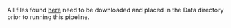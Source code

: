 All files found [here](https://github.com/sysbiolux/MedicagoScripts/tree/master/Matlab/Data) need to be downloaded and placed in the Data directory prior to running this pipeline.
